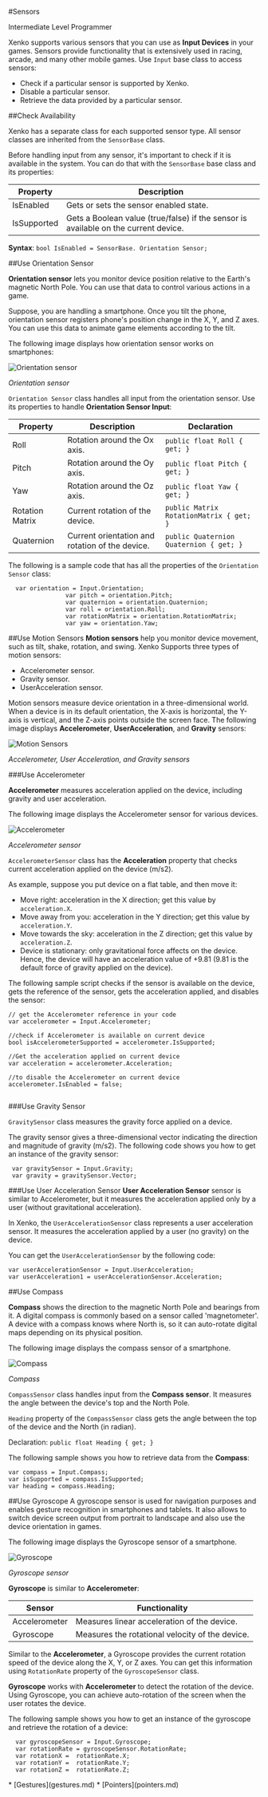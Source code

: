 #Sensors

<span class="label label-doc-level">Intermediate</span>
<span class="label label-doc-audience">Level Programmer</span>

Xenko supports various sensors that you can use as **Input Devices** in your games. Sensors provide functionality that is extensively used in racing, arcade, and many other mobile games.
Use ```Input``` base class to access sensors:

* Check if a particular sensor is supported by Xenko.
* Disable a particular sensor.
* Retrieve the data provided by a particular sensor.

##Check Availability

Xenko has a separate class for each supported sensor type. All sensor classes are inherited from the ``SensorBase`` class.

Before handling input from any sensor, it's important to check if it is available in the system.
You can do that with the ```SensorBase``` base class and its properties:

| Property | Description |
|----|----|
| IsEnabled | Gets or sets the sensor enabled state. |
| IsSupported | Gets a Boolean value (true/false) if the sensor is available on the current device. |

**Syntax**: ```bool IsEnabled = SensorBase. Orientation Sensor; ```

##Use Orientation Sensor

**Orientation sensor** lets you monitor device position relative to the Earth's magnetic North Pole. You can use that data to control various actions in a game.

Suppose, you are handling a smartphone. Once you tilt the phone, orientation sensor registers phone's position change in the X, Y, and Z axes.
You can use this data to animate game elements according to the tilt.

The following image displays how orientation sensor works on smartphones:

![Orientation sensor](media/sensor-overview-orientation-sensor.png)

_Orientation sensor_

```Orientation Sensor``` class handles all input from the orientation sensor. Use its properties to handle **Orientation Sensor Input**:

| Property        | Description                                     | Declaration                                 |
|-----------------|-------------------------------------------------|---------------------------------------------|
| Roll            | Rotation around the Ox axis.                    | ```public float Roll { get; }```            |
| Pitch           | Rotation around the Oy axis.                    | ```public float Pitch { get; }```           |
| Yaw             | Rotation around the Oz axis.                    | ```public float Yaw { get; }```             |
| Rotation Matrix | Current rotation of the device.                 | ```public Matrix RotationMatrix { get; }``` |
| Quaternion      | Current orientation and rotation of the device. | ```public Quaternion Quaternion { get; }``` |

The following is a sample code that has all the properties of the ```Orientation Sensor``` class:

```
  var orientation = Input.Orientation;
                var pitch = orientation.Pitch;
                var quaternion = orientation.Quaternion;
                var roll = orientation.Roll;
                var rotationMatrix = orientation.RotationMatrix;
                var yaw = orientation.Yaw;

```

##Use Motion Sensors
**Motion sensors** help you monitor device movement, such as tilt, shake, rotation, and swing. Xenko Supports three types of motion sensors:

* Accelerometer sensor.
* Gravity sensor.
* UserAcceleration sensor.

Motion sensors measure device orientation in a three-dimensional world.
When a device is in its default orientation, the X-axis is horizontal, the Y-axis is vertical, and the Z-axis points outside the screen face.
The following image displays **Accelerometer**, **UserAcceleration**, and **Gravity** sensors:

![Motion Sensors](media/sensor-overview-accelerometer-acceleration-gravity.png)

_Accelerometer, User Acceleration, and Gravity sensors_

###Use Accelerometer

**Accelerometer** measures acceleration applied on the device, including gravity and user acceleration.

The following image displays the Accelerometer sensor for various devices.

![ Accelerometer](media/sensor-overview-accelerometer-sensor.png)

_Accelerometer sensor_

```AccelerometerSensor``` class has the **Acceleration** property that checks current acceleration applied on the device (m/s2).

As example, suppose you put device on a flat table, and then move it:

* Move right: acceleration in the X direction; get this value by ``acceleration.X``.
* Move away from you: acceleration in the Y direction; get this value by ``acceleration.Y``.
* Move towards the sky: acceleration in the Z direction; get this value by ``acceleration.Z``.
* Device is stationary: only gravitational force affects on the device. Hence, the device will have an acceleration value of +9.81 (9.81 is the default force of gravity applied on the device).

The following sample script checks if the sensor is available on the device, gets the reference of the sensor, gets the acceleration applied, and disables the sensor:

```
// get the Accelerometer reference in your code
var accelerometer = Input.Accelerometer;

//check if Accelerometer is available on current device 
bool isAccelerometerSupported = accelerometer.IsSupported; 

//Get the acceleration applied on current device
var acceleration = accelerometer.Acceleration;

//to disable the Accelerometer on current device
accelerometer.IsEnabled = false;


```

###Use Gravity Sensor

```GravitySensor``` class measures the gravity force applied on a device.

The gravity sensor gives a three-dimensional vector indicating the direction and magnitude of gravity (m/s2).
The following code shows you how to get an instance of the gravity sensor:

```
 var gravitySensor = Input.Gravity;
 var gravity = gravitySensor.Vector;
```

###Use User Acceleration Sensor
**User Acceleration Sensor** sensor is similar to Accelerometer, but it measures the acceleration applied only by a user (without gravitational acceleration).

In Xenko, the ```UserAccelerationSensor``` class represents a user acceleration sensor.
It measures the acceleration applied by a user (no gravity) on the device.

You can get the ```UserAccelerationSensor``` by the following code:

```
var userAccelerationSensor = Input.UserAcceleration;                        
var userAcceleration1 = userAccelerationSensor.Acceleration;
```

##Use Compass

**Compass** shows the direction to the magnetic North Pole and bearings from it. A digital compass is commonly based on a sensor called 'magnetometer'.
A device with a compass knows where North is, so it can auto-rotate digital maps depending on its physical position.

The following image displays the compass sensor of a smartphone.

![Compass](media/sensor-overview-compasss.png)

_Compass_

``CompassSensor`` class handles input from the **Compass sensor**. It measures the angle between the device's top and the North Pole.

``Heading`` property of the ``CompassSensor`` class gets the angle between the top of the device and the North (in radian).

Declaration: ``public float Heading { get; }``

The following sample shows you how to retrieve data from the **Compass**:

```
var compass = Input.Compass;
var isSupported = compass.IsSupported;
var heading = compass.Heading;
```

##Use Gyroscope
A gyroscope sensor is used for navigation purposes and enables gesture recognition in smartphones and tablets.
It also allows to switch device screen output from portrait to landscape and also use the device orientation in games.

The following image displays the Gyroscope sensor of a smartphone.

![Gyroscope](media/sensor-overview-gyroscope-sensor.png)

_Gyroscope sensor_

**Gyroscope** is similar to **Accelerometer**:

| Sensor | Functionality |
| --- | --- |
| Accelerometer | Measures linear acceleration of the device. |
| Gyroscope | Measures the rotational velocity of the device. |

Similar to the **Accelerometer**, a Gyroscope provides the current rotation speed of the device along the X, Y, or Z axes.
You can get this information using ```RotationRate``` property of the ```GyroscopeSensor``` class.

**Gyroscope** works with **Accelerometer** to detect the rotation of the device. Using Gyroscope, you can achieve auto-rotation of the screen when the user rotates the device.

The following sample shows you how to get an instance of the gyroscope and retrieve the rotation of a device:

```
  var gyroscopeSensor = Input.Gyroscope;
  var rotationRate = gyroscopeSensor.RotationRate; 
  var rotationX =  rotationRate.X;
  var rotationY =  rotationRate.Y;
  var rotationZ =  rotationRate.Z;
```

<div class="doc-relatedtopics">
* [Gestures](gestures.md)
* [Pointers](pointers.md)
</div>
